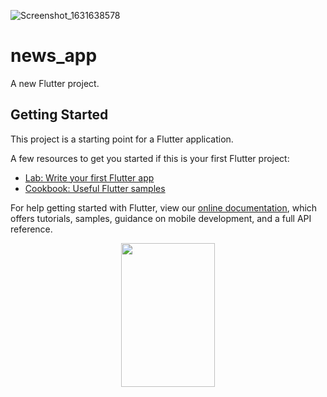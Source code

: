 ![Screenshot_1631638578]()
# news_app

A new Flutter project.

## Getting Started

This project is a starting point for a Flutter application.

A few resources to get you started if this is your first Flutter project:

- [Lab: Write your first Flutter app](https://flutter.dev/docs/get-started/codelab)
- [Cookbook: Useful Flutter samples](https://flutter.dev/docs/cookbook)

For help getting started with Flutter, view our
[online documentation](https://flutter.dev/docs), which offers tutorials,
samples, guidance on mobile development, and a full API reference.

<p align="center">
  <img width = "150" height = "230" src="https://user-images.githubusercontent.com/54779813/133301080-54ea253f-38c7-4e2e-92e1-7a8d047342c9.png" />
</p>

